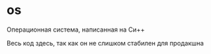 # os

Операционная система, написанная на Си++

Весь код здесь, так как он не слишком стабилен для продакшна
